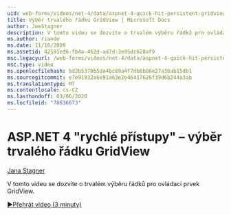 ```yaml
---
uid: web-forms/videos/net-4/data/aspnet-4-quick-hit-persistent-gridview-row-selection
title: Výběr trvalého řádku GridView | Microsoft Docs
author: JoeStagner
description: V tomto videu se dozvíte o trvalém výběru řádků pro ovládací prvek GridView.
ms.author: riande
ms.date: 11/16/2009
ms.assetid: 42591ed6-fb4a-462d-ad7d-3e95dc628af9
msc.legacyurl: /web-forms/videos/net-4/data/aspnet-4-quick-hit-persistent-gridview-row-selection
msc.type: video
ms.openlocfilehash: bd2b5370b5da4bc89a4f7db6b86e27a3bab15db1
ms.sourcegitcommit: e7e91932a6e91a63e2e46417626f39d6b244a3ab
ms.translationtype: MT
ms.contentlocale: cs-CZ
ms.lasthandoff: 03/06/2020
ms.locfileid: "78636673"
---
```

# <a name="aspnet-4-quick-hit--persistent-gridview-row-selection"></a>ASP.NET 4 "rychlé přístupy" – výběr trvalého řádku GridView

[Jana Stagner](https://github.com/JoeStagner)

V tomto videu se dozvíte o trvalém výběru řádků pro ovládací prvek GridView. 

[&#9654;Přehrát video (3 minuty)](https://channel9.msdn.com/Blogs/ASP-NET-Site-Videos/aspnet-4-quick-hit-persistent-gridview-row-selection)
